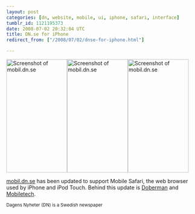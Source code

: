 ```yaml
---
layout: post
categories: [dn, website, mobile, ui, iphone, safari, interface]
tumblr_id: 1121195373  
date: 2008-07-02 20:32:04 UTC
title: DN.se for iPhone
redirect_from: ["/2008/07/02/dnse-for-iphone.html"]

---
```


<a href='/attachments/2008/07/dnse-iphone-start.png'><img src="/attachments/2008/07/dnse-iphone-start-161x300.png" alt="Screenshot of mobil.dn.se" width="161" height="300" class="alignnone size-medium wp-image-509" /></a><a href='/attachments/2008/07/dnse-iphone-kultur.png'><img src="/attachments/2008/07/dnse-iphone-kultur-161x300.png" alt="Screenshot of mobil.dn.se" title="" width="161" height="300" class="alignnone size-medium wp-image-513" /></a><a href='/attachments/2008/07/dnse-iphone-3more.png'><img src="/attachments/2008/07/dnse-iphone-3more-161x300.png" alt="Screenshot of mobil.dn.se" width="161" height="300" class="alignnone size-medium wp-image-512" /></a>

<a href="http://mobil.dn.se/">mobil.dn.se</a> has been updated to support Mobile Safari, the web browser used by iPhone and iPod Touch. Behind this update is <a href="http://doberman.se/">Doberman</a> and <a href="http://mobiletech.no/">Mobiletech</a>.

<small>Dagens Nyheter (DN) is a Swedish newspaper</small>
